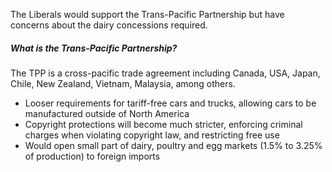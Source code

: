 The Liberals would support the Trans-Pacific Partnership but have concerns about the dairy concessions required.

##### What is the Trans-Pacific Partnership?
The TPP is a cross-pacific trade agreement including Canada, USA, Japan, Chile, New Zealand, Vietnam, Malaysia, among others.

- Looser requirements for tariff-free cars and trucks, allowing cars to be manufactured outside of North America
- Copyright protections will become much stricter, enforcing criminal charges when violating copyright law, and restricting free use
- Would open small part of dairy, poultry and egg markets (1.5% to 3.25% of production) to foreign imports